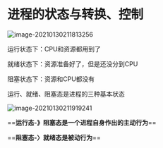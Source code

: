 # 进程的状态与转换、控制

![image-20210130211813256](https://gitee.com/super-jimwang/img/raw/master/img/20210130211813.png)

运行状态下：CPU和资源都用到了

就绪状态下：资源准备好了，但是还没分到CPU

阻塞状态下：资源和CPU都没有

运行、就绪、阻塞态是进程的三种基本状态

![image-20210130211919241](https://gitee.com/super-jimwang/img/raw/master/img/20210130211919.png)

==**运行态-》阻塞态是一个进程自身作出的主动行为**==

==**阻塞态-〉就绪态是被动行为**==

